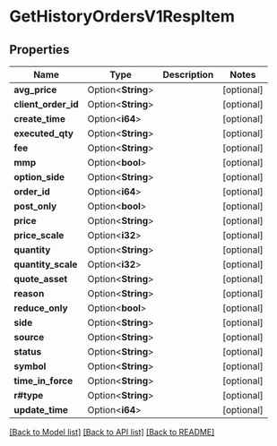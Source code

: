 # GetHistoryOrdersV1RespItem

## Properties

Name | Type | Description | Notes
------------ | ------------- | ------------- | -------------
**avg_price** | Option<**String**> |  | [optional]
**client_order_id** | Option<**String**> |  | [optional]
**create_time** | Option<**i64**> |  | [optional]
**executed_qty** | Option<**String**> |  | [optional]
**fee** | Option<**String**> |  | [optional]
**mmp** | Option<**bool**> |  | [optional]
**option_side** | Option<**String**> |  | [optional]
**order_id** | Option<**i64**> |  | [optional]
**post_only** | Option<**bool**> |  | [optional]
**price** | Option<**String**> |  | [optional]
**price_scale** | Option<**i32**> |  | [optional]
**quantity** | Option<**String**> |  | [optional]
**quantity_scale** | Option<**i32**> |  | [optional]
**quote_asset** | Option<**String**> |  | [optional]
**reason** | Option<**String**> |  | [optional]
**reduce_only** | Option<**bool**> |  | [optional]
**side** | Option<**String**> |  | [optional]
**source** | Option<**String**> |  | [optional]
**status** | Option<**String**> |  | [optional]
**symbol** | Option<**String**> |  | [optional]
**time_in_force** | Option<**String**> |  | [optional]
**r#type** | Option<**String**> |  | [optional]
**update_time** | Option<**i64**> |  | [optional]

[[Back to Model list]](../README.md#documentation-for-models) [[Back to API list]](../README.md#documentation-for-api-endpoints) [[Back to README]](../README.md)


